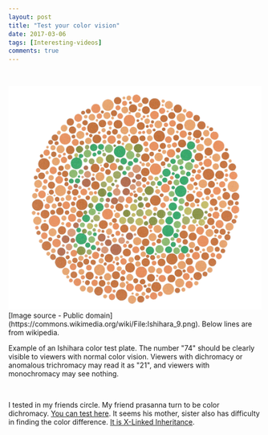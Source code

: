 ```yaml
---
layout: post
title: "Test your color vision"
date: 2017-03-06
tags: [Interesting-videos]
comments: true
---
```

&nbsp;

<img src="/images/Ishihara.png?raw=true" style="width: 800px;"/>
[Image source - Public domain](https://commons.wikimedia.org/wiki/File:Ishihara_9.png). Below lines are from wikipedia.

<div class="coolBorder">

Example of an Ishihara color test plate. The number "74" should be clearly visible to viewers with normal color vision. Viewers with dichromacy or anomalous trichromacy may read it as "21", and viewers with monochromacy may see nothing.

</div>


&nbsp;

I tested in my friends circle. My friend prasanna turn to be color dichromacy. [You can test here](http://enchroma.com/test/instructions/). It seems his mother, sister also has difficulty in finding the color difference. [It is X-Linked Inheritance](http://knowgenetics.org/x-linked-inheritance/).
